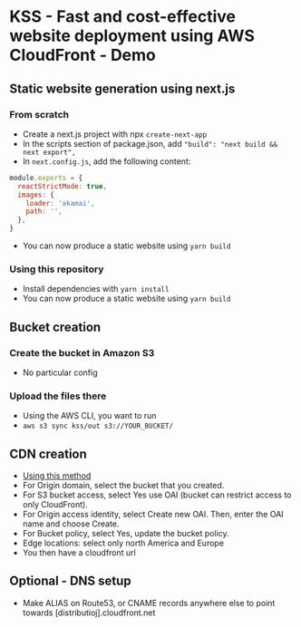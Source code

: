 # KSS - Fast and cost-effective website deployment using AWS CloudFront - Demo

## Static website generation using next.js

### From scratch

* Create a next.js project with npx `create-next-app`
* In the scripts section of package.json, add `"build": "next build && next export",`
* In `next.config.js`,  add the following content:

```js
module.exports = {
  reactStrictMode: true,
  images: {
    loader: 'akamai',
    path: '',
  },
}
```

* You can now produce a static website using `yarn build`

### Using this repository

* Install dependencies with `yarn install`
* You can now produce a static website using `yarn build`

## Bucket creation

### Create the bucket in Amazon S3

* No particular config

### Upload the files there

* Using the AWS CLI, you want to run
* `aws s3 sync kss/out s3://YOUR_BUCKET/`

## CDN creation

* [Using this method](https://aws.amazon.com/premiumsupport/knowledge-center/cloudfront-serve-static-website/)
* For Origin domain, select the bucket that you created.
* For S3 bucket access, select Yes use OAI (bucket can restrict access to only CloudFront).
* For Origin access identity, select Create new OAI. Then, enter the OAI name and choose Create.
* For Bucket policy, select Yes, update the bucket policy.
* Edge locations: select only north America and Europe
* You then have a cloudfront url

## Optional - DNS setup

* Make ALIAS on Route53, or CNAME records anywhere else to point towards [distributioj].cloudfront.net